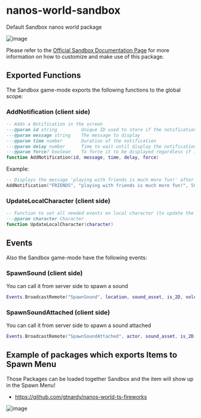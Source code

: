 # nanos-world-sandbox

Default Sandbox nanos world package

![image](https://user-images.githubusercontent.com/6226807/121760112-7d254d80-caff-11eb-968e-20f77aa3c7d3.png)


Please refer to the [Official Sandbox Documentation Page](https://docs.nanos.world/docs/next/getting-started/sandbox-game-mode/spawn-menu) for more information on how to customize and make use of this package.


## Exported Functions

The Sandbox game-mode exports the following functions to the global scope:


### AddNotification (client side)

```lua
-- Adds a Notification in the screen
---@param id string         Unique ID used to store if the notification was already displayed to the player
---@param message string    The message to display
---@param time number       Duration of the notification
---@param delay number      Time to wait until display the notification
---@param force? boolean    To force it to be displayed regardless if it was already displayed before
function AddNotification(id, message, time, delay, force)
```

Example:

```lua
-- Displays the message 'playing with friends is much more fun!' after 10 seconds, for 5 seconds
AddNotification("FRIENDS", "playing with friends is much more fun!", 5000, 10000)
```


### UpdateLocalCharacter (client side)

```lua
-- Function to set all needed events on local character (to update the UI when it takes damage or dies)
---@param character Character
function UpdateLocalCharacter(character)
```



## Events

Also the Sandbox game-mode have the following events:


### SpawnSound (client side)

You can call it from server side to spawn a sound

```lua
Events.BroadcastRemote("SpawnSound", location, sound_asset, is_2D, volume, pitch)
```


### SpawnSoundAttached (client side)

You can call it from server side to spawn a sound attached

```lua
Events.BroadcastRemote("SpawnSoundAttached", actor, sound_asset, is_2D, volume, pitch)
```


## Example of packages which exports Items to Spawn Menu

Those Packages can be loaded together Sandbox and the item will show up in the Spawn Menu!

- https://github.com/gtnardy/nanos-world-ts-fireworks


![image](https://user-images.githubusercontent.com/6226807/121760136-9a5a1c00-caff-11eb-8478-9694135d1378.png)

